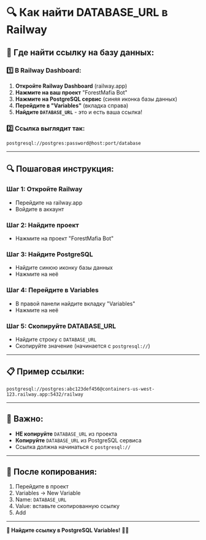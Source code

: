 # 🔍 Как найти DATABASE_URL в Railway

## 📍 **Где найти ссылку на базу данных:**

### 1️⃣ **В Railway Dashboard:**

1. **Откройте Railway Dashboard** (railway.app)
2. **Нажмите на ваш проект** "ForestMafia Bot"
3. **Нажмите на PostgreSQL сервис** (синяя иконка базы данных)
4. **Перейдите в "Variables"** (вкладка справа)
5. **Найдите `DATABASE_URL`** - это и есть ваша ссылка!

### 2️⃣ **Ссылка выглядит так:**
```
postgresql://postgres:password@host:port/database
```

---

## 🔍 **Пошаговая инструкция:**

### **Шаг 1: Откройте Railway**
- Перейдите на railway.app
- Войдите в аккаунт

### **Шаг 2: Найдите проект**
- Нажмите на проект "ForestMafia Bot"

### **Шаг 3: Найдите PostgreSQL**
- Найдите синюю иконку базы данных
- Нажмите на неё

### **Шаг 4: Перейдите в Variables**
- В правой панели найдите вкладку "Variables"
- Нажмите на неё

### **Шаг 5: Скопируйте DATABASE_URL**
- Найдите строку с `DATABASE_URL`
- Скопируйте значение (начинается с `postgresql://`)

---

## 📋 **Пример ссылки:**
```
postgresql://postgres:abc123def456@containers-us-west-123.railway.app:5432/railway
```

---

## 🚨 **Важно:**
- **НЕ копируйте** `DATABASE_URL` из проекта
- **Копируйте** `DATABASE_URL` из PostgreSQL сервиса
- Ссылка должна начинаться с `postgresql://`

---

## 🎯 **После копирования:**
1. Перейдите в проект
2. Variables → New Variable
3. Name: `DATABASE_URL`
4. Value: вставьте скопированную ссылку
5. Add

---

**🌲 Найдите ссылку в PostgreSQL Variables!** 🚂🐺
